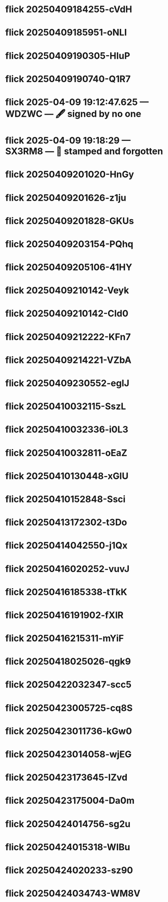 # flick 20250409184255-cVdH
# flick 20250409185951-oNLI
# flick 20250409190305-HIuP
# flick 20250409190740-Q1R7
# flick 2025-04-09 19:12:47.625 — WDZWC — 🖋️ signed by no one
# flick 2025-04-09 19:18:29 — SX3RM8 — 📜 stamped and forgotten
# flick 20250409201020-HnGy
# flick 20250409201626-z1ju
# flick 20250409201828-GKUs
# flick 20250409203154-PQhq
# flick 20250409205106-41HY
# flick 20250409210142-Veyk
# flick 20250409210142-CId0
# flick 20250409212222-KFn7
# flick 20250409214221-VZbA
# flick 20250409230552-eglJ
# flick 20250410032115-SszL
# flick 20250410032336-i0L3
# flick 20250410032811-oEaZ
# flick 20250410130448-xGlU
# flick 20250410152848-Ssci
# flick 20250413172302-t3Do
# flick 20250414042550-j1Qx
# flick 20250416020252-vuvJ
# flick 20250416185338-tTkK
# flick 20250416191902-fXlR
# flick 20250416215311-mYiF
# flick 20250418025026-qgk9
# flick 20250422032347-scc5
# flick 20250423005725-cq8S
# flick 20250423011736-kGw0
# flick 20250423014058-wjEG
# flick 20250423173645-IZvd
# flick 20250423175004-Da0m
# flick 20250424014756-sg2u
# flick 20250424015318-WIBu
# flick 20250424020233-sz90
# flick 20250424034743-WM8V
